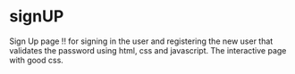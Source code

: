 # signUP
Sign Up page !! for signing in the user and registering the new user that validates the password using html, css and javascript. The interactive page with good css.
